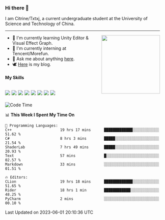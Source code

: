 ### Hi there 👋

I am Citrine/Txtxj, a current undergraduate student at the University of Science and Technology of China.

---

<img align="right" height="190" src="http://github-profile-summary-cards.vercel.app/api/cards/stats?username=txtxj&theme=vue">

- 🌱 I'm currently learning Unity Editor & Visual Effect Graph.
- 🐶 I'm currently interning at Tencent/Morefun.
- 💬 Ask me about anything [here](https://github.com/txtxj/txtxj/issues).
- 🕊️ [Here](https://txtxj.top) is my blog.

#### My Skills

![](https://img.shields.io/badge/C%23-239120?logo=csharp&logoColor=fff)
![](https://img.shields.io/badge/Unity-000000?logo=unity&logoColor=fff)
![](https://img.shields.io/badge/Python-3e74a2?logo=python&logoColor=fff)
![](https://img.shields.io/badge/C++-65318e?logo=cplusplus&logoColor=fff)
![](https://img.shields.io/badge/C-5654a2?logo=c&logoColor=fff)
![](https://img.shields.io/badge/Blender-f5792a?logo=blender&logoColor=fff)
![](https://img.shields.io/badge/MS%20SQL-cc2927?logo=microsoftsqlserver&logoColor=fff)
![](https://img.shields.io/badge/My%20SQL-4479a1?logo=mysql&logoColor=fff)
---

<!--START_SECTION:waka-->
![Code Time](http://img.shields.io/badge/Code%20Time-965%20hrs%2059%20mins-blue)

📊 **This Week I Spent My Time On** 

```text
💬 Programming Languages: 
C++                      19 hrs 17 mins      █████████████░░░░░░░░░░░░   51.62 % 
C#                       8 hrs 3 mins        █████░░░░░░░░░░░░░░░░░░░░   21.54 % 
ShaderLab                7 hrs 49 mins       █████░░░░░░░░░░░░░░░░░░░░   20.93 % 
Text                     57 mins             █░░░░░░░░░░░░░░░░░░░░░░░░   02.57 % 
Markdown                 33 mins             ░░░░░░░░░░░░░░░░░░░░░░░░░   01.51 % 

🔥 Editors: 
CLion                    19 hrs 18 mins      █████████████░░░░░░░░░░░░   51.65 % 
Rider                    18 hrs 1 min        ████████████░░░░░░░░░░░░░   48.25 % 
PyCharm                  2 mins              ░░░░░░░░░░░░░░░░░░░░░░░░░   00.10 % 
```


 Last Updated on 2023-06-01 20:10:36 UTC
<!--END_SECTION:waka-->
